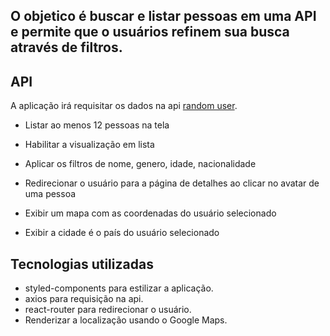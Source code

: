 ## O objetico é buscar e listar pessoas em uma API e permite que o usuários refinem sua busca através de filtros.

## API

A aplicação irá requisitar os dados na api [random user](https://randomuser.me/).

- Listar ao menos 12 pessoas na tela

- Habilitar a visualização em lista

- Aplicar os filtros de nome, genero, idade, nacionalidade

- Redirecionar o usuário para a página de detalhes ao clicar no avatar de uma pessoa

- Exibir um mapa com as coordenadas do usuário selecionado

- Exibir a cidade é o país do usuário selecionado

## Tecnologias utilizadas

- styled-components para estilizar a aplicação.
- axios para requisição na api.
- react-router para redirecionar o usuário.
- Renderizar a localização usando o Google Maps.
